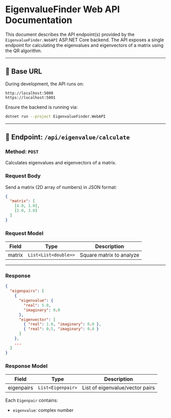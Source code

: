# EigenvalueFinder Web API Documentation

This document describes the API endpoint(s) provided by the `EigenvalueFinder.WebAPI` ASP.NET Core backend. The API exposes a single endpoint for calculating the eigenvalues and eigenvectors of a matrix using the QR algorithm.

---

## 📍 Base URL

During development, the API runs on:

```
http://localhost:5000
https://localhost:5001
```

Ensure the backend is running via:

```bash
dotnet run --project EigenvalueFinder.WebAPI
```

---

## 🚀 Endpoint: `/api/eigenvalue/calculate`

### Method: `POST`

Calculates eigenvalues and eigenvectors of a matrix.

### Request Body

Send a matrix (2D array of numbers) in JSON format:

```json
{
  "matrix": [
    [4.0, 1.0],
    [2.0, 3.0]
  ]
}
```

### Request Model

| Field  | Type               | Description                |
|--------|--------------------|----------------------------|
| matrix | `List<List<double>>` | Square matrix to analyze |

---

### Response

```json
{
  "eigenpairs": [
    {
      "eigenvalue": {
        "real": 5.0,
        "imaginary": 0.0
      },
      "eigenvector": [
        { "real": 1.0, "imaginary": 0.0 },
        { "real": 0.5, "imaginary": 0.0 }
      ]
    },
    ...
  ]
}
```

### Response Model

| Field        | Type                         | Description                        |
|--------------|------------------------------|------------------------------------|
| eigenpairs   | `List<Eigenpair>`            | List of eigenvalue/vector pairs    |

Each `Eigenpair` contains:

- `eigenvalue`: complex number
